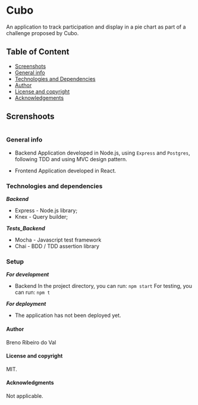 # Cubo
An application to track participation and display in a pie chart as part of a challenge proposed by Cubo.

## Table of Content
* [Screenshots](#screenshots)
* [General info](#general-info)
* [Technologies and Dependencies](#technologies-and-dependencies)
* [Author](#author)
* [License and copyright](#license-and-copyright)
* [Acknowledgements](#acknowledgements)

## Screnshoots
![]()

### General info

* Backend
Application developed in Node.js, using `Express` and `Postgres`, following TDD and using MVC design pattern.

* Frontend
Application developed in React.

### Technologies and dependencies

**_Backend_**
* Express - Node.js library;
* Knex - Query builder;

**_Tests_Backend_**
* Mocha - Javascript test framework
* Chai - BDD / TDD assertion library

### Setup

**_For development_**
* Backend
In the project directory, you can run:
`npm start`
For testing, you can run:
`npm t`

**_For deployment_**
- The application has not been deployed yet.

#### Author
Breno Ribeiro do Val

#### License and copyright
MIT.

#### Acknowledgments
Not applicable.